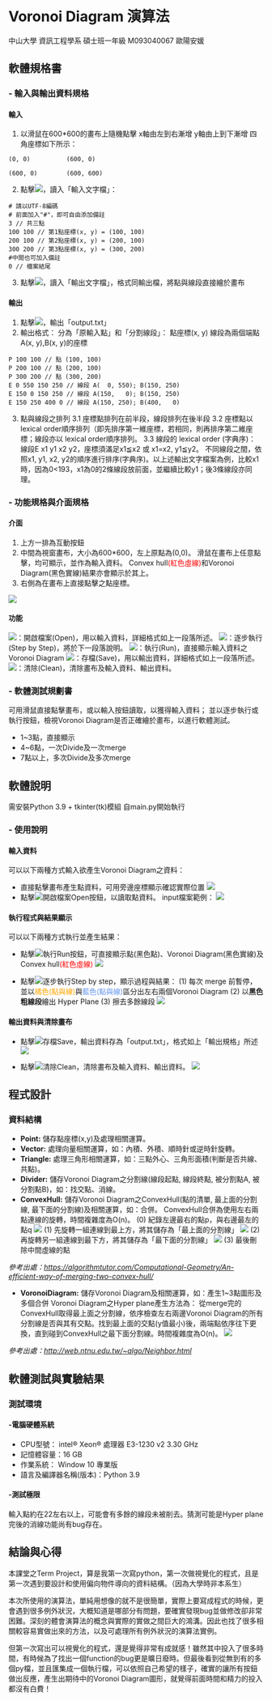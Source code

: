 # Voronoi Diagram 演算法
中山大學 資訊工程學系 碩士班一年級 M093040067 歐陽安媛

## 軟體規格書
### - 輸入與輸出資料規格
#### 輸入
1. 以滑鼠在600*600的畫布上隨機點擊
x軸由左到右漸增
y軸由上到下漸增
四角座標如下所示：
```
(0, 0)          (600, 0)

(600, 0)        (600, 600)
```
2. 點擊![](https://i.imgur.com/2sPUhtI.gif)，讀入「輸入文字檔」：
```
# 請以UTF-8編碼
# 前面加入"#"，即可自由添加備註
3 // 共三點
100 100 // 第1點座標(x, y) = (100, 100)
200 100 // 第2點座標(x, y) = (200, 100)
300 200 // 第3點座標(x, y) = (300, 200)
#中間也可加入備註
0 // 檔案結尾
```
3. 點擊![](https://i.imgur.com/2sPUhtI.gif)，讀入「輸出文字檔」，格式同輸出檔，將點與線段直接繪於畫布
#### 輸出
1. 點擊![](https://i.imgur.com/5Bdrz3r.gif)，輸出「output.txt」
2. 輸出格式：
分為「原輸入點」和「分割線段」：
點座標(x, y)
線段為兩個端點A(x, y),B(x, y)的座標

```
P 100 100 // 點 (100, 100)
P 200 100 // 點 (200, 100)
P 300 200 // 點 (300, 200)
E 0 550 150 250 // 線段 A(  0, 550); B(150, 250)
E 150 0 150 250 // 線段 A(150,   0); B(150, 250)
E 150 250 400 0 // 線段 A(150, 250); B(400,   0)
```
3. 點與線段之排列
3.1 座標點排列在前半段，線段排列在後半段
3.2 座標點以 lexical order順序排列（即先排序第一維座標，若相同，則再排序第二維座標；線段亦以 lexical order順序排列。
3.3 線段的 lexical order (字典序)：
線段E x1 y1 x2 y2，座標須滿足x1≦x2 或 x1=x2, y1≦y2。
不同線段之間，依照x1, y1, x2, y2的順序進行排序(字典序)。以上述輸出文字檔案為例，比較x1時，因為0<193，x1為0的2條線段放前面，並繼續比較y1；後3條線段亦同理。

### - 功能規格與介面規格
#### 介面
1. 上方一排為互動按鈕
2. 中間為視窗畫布，大小為600*600，左上原點為(0,0)。
滑鼠在畫布上任意點擊，均可顯示，並作為輸入資料。
Convex hull<font color="#f00">(紅色虛線)</font>和Voronoi Diagram(黑色實線)結果亦會顯示於其上。
3. 右側為在畫布上直接點擊之點座標。
 
![](https://i.imgur.com/dTt5Z3j.png)
#### 功能
![](https://i.imgur.com/rEF7IjD.gif)：開啟檔案(Open)，用以輸入資料，詳細格式如上一段落所述。
![](https://i.imgur.com/8Oq4NSO.gif)：逐步執行(Step by Step)，將於下一段落說明。
![](https://i.imgur.com/1BQ8e5w.gif)：執行(Run)，直接顯示輸入資料之Voronoi Diagram
![](https://i.imgur.com/XCXl3NR.gif)：存檔(Save)，用以輸出資料，詳細格式如上一段落所述。
![](https://i.imgur.com/MiyoV2C.gif)：清除(Clean)，清除畫布及輸入資料、輸出資料。

### - 軟體測試規劃書
可用滑鼠直接點擊畫布，或以輸入按鈕讀取，以獲得輸入資料；
並以逐步執行或執行按鈕，檢視Voronoi Diagram是否正確繪於畫布，以進行軟體測試。
* 1~3點，直接顯示
* 4~6點，一次Divide及一次merge
* 7點以上，多次Divide及多次merge

## 軟體說明
需安裝Python 3.9 + tkinter(tk)模組
自main.py開始執行

### - 使用說明
#### 輸入資料
可以以下兩種方式輸入欲產生Voronoi Diagram之資料：
* 直接點擊畫布產生點資料，可用旁邊座標顯示確認實際位置
![](https://i.imgur.com/rwZmHHl.png)
* 點擊![](https://i.imgur.com/rEF7IjD.gif)開啟檔案Open按鈕，以讀取點資料。
input檔案範例：
![](https://i.imgur.com/spg4752.png)


#### 執行程式與結果顯示
可以以下兩種方式執行並產生結果：
* 點擊![](https://i.imgur.com/1BQ8e5w.gif)執行Run按鈕，可直接顯示點(黑色點)、Voronoi Diagram(黑色實線)及Convex hull<font color="#f00">(紅色虛線)</font>
![](https://i.imgur.com/eVOcDnR.png)

* 點擊![](https://i.imgur.com/8Oq4NSO.gif)逐步執行Step by step，顯示過程與結果：
(1) 每次 merge 前暫停，並以<font color="#FFA500">橘色(點與線)</font>與<font color="#6495ED">藍色(點與線)</font>區分出左右兩個Voronoi Diagram
(2) 以**黑色粗線段**繪出 Hyper Plane
(3) 擦去多餘線段
![](https://i.imgur.com/2St2xcw.png)

#### 輸出資料與清除畫布

* 點擊![](https://i.imgur.com/XCXl3NR.gif)存檔Save，輸出資料存為「output.txt」，格式如上「輸出規格」所述
![](https://i.imgur.com/JMCdoeO.png)

* 點擊![](https://i.imgur.com/MiyoV2C.gif)清除Clean，清除畫布及輸入資料、輸出資料。
![](https://i.imgur.com/JZBqnX1.png)

## 程式設計
### 資料結構
* **Point:** 儲存點座標(x,y)及處理相關運算。
* **Vector:** 處理向量相關運算，如：內積、外積、順時針或逆時針旋轉。
* **Triangle:** 處理三角形相關運算，如：三點外心、三角形面積(判斷是否共線、共點)。
* **Divider:** 儲存Voronoi Diagram之分割線(線段起點, 線段終點, 被分割點A, 被分割點B)，如：找交點、消線。
* **ConvexHull:** 儲存Voronoi Diagram之ConvexHull(點的清單, 最上面的分割線, 最下面的分割線)及相關運算，如：合併。
ConvexHull合併為使用左右兩點連線的旋轉，時間複雜度為O(n)。
(0) 紀錄左邊最右的點p，與右邊最左的點q
![](https://i.imgur.com/ke2OJ06.png)
(1) 先旋轉一組連線到最上方，將其儲存為「最上面的分割線」
![](https://i.imgur.com/o0ug8pn.png)
(2) 再旋轉另一組連線到最下方，將其儲存為「最下面的分割線」
![](https://i.imgur.com/xEdxdR2.png)
(3) 最後刪除中間虛線的點

*參考出處：https://algorithmtutor.com/Computational-Geometry/An-efficient-way-of-merging-two-convex-hull/*

* **VoronoiDiagram:** 儲存Voronoi Diagram及相關運算，如：產生1~3點圖形及多個合併
Voronoi Diagram之Hyper plane產生方法為：
從merge完的ConvexHull取得最上面之分割線，依序檢查左右兩邊Voronoi Diagram的所有分割線是否與其有交點。找到最上面的交點(y值最小)後，兩端點依序往下更換，直到碰到ConvexHull之最下面分割線。時間複雜度為O(n)。
![](https://i.imgur.com/4toojfn.png)
  
*參考出處：http://web.ntnu.edu.tw/~algo/Neighbor.html*


## 軟體測試與實驗結果
### 測試環境
#### -電腦硬體系統
* CPU型號： intel® Xeon® 處理器 E3-1230 v2 3.30 GHz
* 記憶體容量：16 GB
* 作業系統： Window 10 專業版
* 語言及編譯器名稱(版本)：Python 3.9
#### -測試極限
輸入點約在22左右以上，可能會有多餘的線段未被削去。猜測可能是Hyper plane完後的消線功能尚有bug存在。

## 結論與心得
本課堂之Term Project，算是我第一次寫python，第一次做視覺化的程式，且是第一次遇到要設計和使用偏向物件導向的資料結構。（因為大學時非本系生）

本次所使用的演算法，單純用想像的就不是很簡單，實際上要寫成程式的時候，更會遇到很多例外狀況，大概知道是哪部分有問題，要確實發現bug並做修改卻非常困難。深刻的體會演算法的概念與實際的實做之間巨大的鴻溝。因此也找了很多相關較容易實做出來的方法，以及可處理所有例外狀況的演算法實例。

但第一次寫出可以視覺化的程式，還是覺得非常有成就感！雖然其中投入了很多時間，有時候為了找出一個function的bug更是曠日廢時。但最後看到從無到有的多個py檔，並且匯集成一個執行檔，可以依照自己希望的樣子，確實的讓所有按鈕做出反應，產生出期待中的Voronoi Diagram圖形，就覺得前面時間和精力的投入都沒有白費！